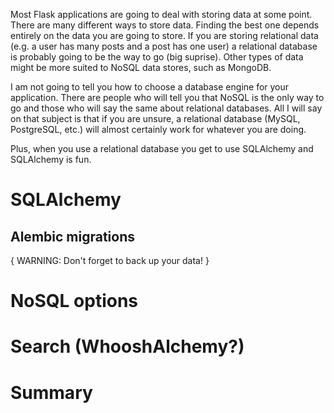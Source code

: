 Most Flask applications are going to deal with storing data at some point. There are many different ways to store data. Finding the best one depends entirely on the data you are going to store. If you are storing relational data (e.g. a user has many posts and a post has one user) a relational database is probably going to be the way to go (big suprise). Other types of data might be more suited to NoSQL data stores, such as MongoDB.

I am not going to tell you how to choose a database engine for your application. There are people who will tell you that NoSQL is the only way to go and those who will say the same about relational databases. All I will say on that subject is that if you are unsure, a relational database (MySQL, PostgreSQL, etc.) will almost certainly work for whatever you are doing.

Plus, when you use a relational database you get to use SQLAlchemy and SQLAlchemy is fun.

# SQLAlchemy



## Alembic migrations
{ WARNING: Don't forget to back up your data! }

# NoSQL options
# Search (WhooshAlchemy?)
# Summary